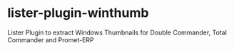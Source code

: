 # lister-plugin-winthumb
Lister Plugin to extract Windows Thumbnails for Double Commander, Total Commander and Promet-ERP
